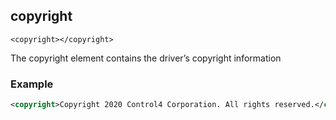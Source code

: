 
## copyright

`<copyright></copyright>`


The copyright element contains the driver’s copyright information


###  Example

```xml
<copyright>Copyright 2020 Control4 Corporation. All rights reserved.</copyright>
```
